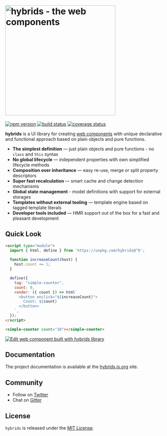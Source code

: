 <h1>
  <img alt="hybrids - the web components" src="https://raw.githubusercontent.com/hybridsjs/hybrids/master/docs/assets/hybrids-full-logo.svg?sanitize=true" width="350" align="center">
  <br/>
</h1>

[![npm version](https://img.shields.io/npm/v/hybrids.svg?style=flat)](https://www.npmjs.com/package/hybrids)
[![build status](https://img.shields.io/travis/hybridsjs/hybrids/master.svg?style=flat)](https://app.travis-ci.com/github/hybridsjs/hybrids)
[![coverage status](https://img.shields.io/coveralls/github/hybridsjs/hybrids.svg?style=flat)](https://coveralls.io/github/hybridsjs/hybrids?branch=master)

**hybrids** is a UI library for creating [web components](https://www.webcomponents.org/) with unique declarative and functional approach based on plain objects and pure functions.

* **The simplest definition** — just plain objects and pure functions - no `class` and `this` syntax
* **No global lifecycle** — independent properties with own simplified lifecycle methods
* **Composition over inheritance** — easy re-use, merge or split property descriptors
* **Super fast recalculation** — smart cache and change detection mechanisms
* **Global state management** - model definitions with support for external storages
* **Templates without external tooling** — template engine based on tagged template literals
* **Developer tools included** — HMR support out of the box for a fast and pleasant development

## Quick Look

```html
<script type="module">
  import { html, define } from 'https://unpkg.com/hybrids@^6';
  
  function increaseCount(host) {
    host.count += 1;
  }

  define({
    tag: "simple-counter",
    count: 0,
    render: ({ count }) => html`
      <button onclick="${increaseCount}">
        Count: ${count}
      </button>
    `,
  });
</script>

<simple-counter count="10"></simple-counter>
```

[![Edit <simple-counter> web component built with hybrids library](https://codesandbox.io/static/img/play-codesandbox.svg)](https://codesandbox.io/s/simple-counter-web-component-built-with-hybrids-library-co2ow?file=/src/SimpleCounter.js)

## Documentation

The project documentation is available at the [hybrids.js.org](https://hybrids.js.org) site.

## Community

* Follow on [Twitter](https://twitter.com/hybridsjs)
* Chat on [Gitter](https://gitter.im/hybridsjs)

## License

`hybrids` is released under the [MIT License](LICENSE).
